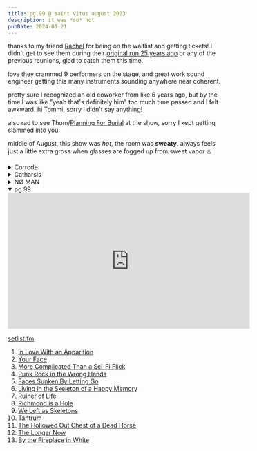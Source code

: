 ```yaml
---
title: pg.99 @ saint vitus august 2023
description: it was *so* hot
pubDate: 2024-01-21
---
```

thanks to my friend [Rachel](https://rachelisaweso.me/) for being on the waitlist and getting tickets! I didn't get to see them during their [original run 25 years ago](https://www.youtube.com/watch?v=qEgWTm2Ynjk) or any of the previous reunions, glad to catch them this time.

love they crammed 9 performers on the stage, and great work sound engineer getting this many instruments sounding anywhere near coherent.

pretty sure I recognized an old coworker from like 6 years ago, but by the time I was like "yeah that's definitely him" too much time passed and I felt awkward. hi Tommi, sorry I didn't say anything!

also rad to see Thom/[Planning For Burial](https://planningforburial.bandcamp.com/) at the show, sorry I kept getting slammed into you.

middle of August, this show was _hot_, the room was **sweaty**. always feels just a little extra gross when glasses are fogged up from sweat vapor ♨️

<details>
    <summary>Corrode</summary>
    <iframe class="sixteen-nine" width="560" height="315" src="https://www.youtube-nocookie.com/embed/H-MgjZUh0ec?si=YKZZMMGXdtoN3fTM" title="YouTube video player" frameborder="0" allow="accelerometer; autoplay; clipboard-write; encrypted-media; gyroscope; picture-in-picture; web-share" allowfullscreen></iframe>
</details>

<details>
    <summary>Catharsis</summary>
    <iframe class="sixteen-nine" width="560" height="315" src="https://www.youtube-nocookie.com/embed/dDlvPhf104Y?si=-mL3x9eAOlcOTMhU" title="YouTube video player" frameborder="0" allow="accelerometer; autoplay; clipboard-write; encrypted-media; gyroscope; picture-in-picture; web-share" allowfullscreen></iframe>
</details>

<details>
    <summary>NØ MAN</summary>
    <iframe class="sixteen-nine" width="560" height="315" src="https://www.youtube-nocookie.com/embed/oNJ-Tk030TA?si=A1-eyHt8FFVVGJa8" title="YouTube video player" frameborder="0" allow="accelerometer; autoplay; clipboard-write; encrypted-media; gyroscope; picture-in-picture; web-share" allowfullscreen></iframe>
</details>

<details open>
    <summary>pg.99</summary>
    <iframe class="sixteen-nine" width="560" height="315" src="https://www.youtube-nocookie.com/embed/0jxgsCsllBA?si=pmCer9FbpEMfV98E" title="YouTube video player" frameborder="0" allow="accelerometer; autoplay; clipboard-write; encrypted-media; gyroscope; picture-in-picture; web-share" allowfullscreen></iframe>

[setlist.fm](https://www.setlist.fm/setlist/pg99/2023/saint-vitus-bar-brooklyn-ny-7ba41680.html)

1. [In Love With an Apparition](https://pageninetynine.bandcamp.com/track/in-love-with-an-apparition)
2. [Your Face](https://pageninetynine.bandcamp.com/track/your-face)
3. [More Complicated Than a Sci-Fi Flick](https://pageninetynine.bandcamp.com/track/more-complicated-than-a-sci-fi-flick)
4. [Punk Rock in the Wrong Hands](https://pageninetynine.bandcamp.com/track/punk-rock-in-the-wrong-hands)
5. [Faces Sunken By Letting Go](https://pageninetynine.bandcamp.com/track/faces-sunken-by-letting-go)
6. [Living in the Skeleton of a Happy Memory](https://pageninetynine.bandcamp.com/track/living-in-the-skeleton-of-a-happy-memory)
7. [Ruiner of Life](https://pageninetynine.bandcamp.com/track/ruiner-of-life)
8. [Richmond is a Hole](https://pageninetynine.bandcamp.com/track/richmond-is-a-hole)
9. [We Left as Skeletons](https://pageninetynine.bandcamp.com/track/we-left-as-skeletons)
10. [Tantrum](https://pageninetynine.bandcamp.com/track/tantrum)
11. [The Hollowed Out Chest of a Dead Horse](https://pageninetynine.bandcamp.com/track/the-hollowed-out-chest-of-a-dead-horse)
12. [The Longer Now](https://pageninetynine.bandcamp.com/track/the-longer-now)
13. [By the Fireplace in White](https://pageninetynine.bandcamp.com/track/by-the-fire-place-in-white)

</details>
